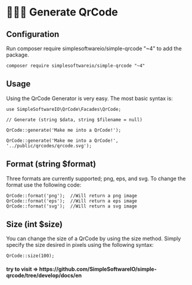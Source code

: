 <h1> 🚀🚀🚀 Generate QrCode </h1>


## Configuration

Run composer require simplesoftwareio/simple-qrcode "~4" to add the package.

    composer require simplesoftwareio/simple-qrcode "~4"
    

## Usage

Using the QrCode Generator is very easy. The most basic syntax is:

    use SimpleSoftwareIO\QrCode\Facades\QrCode;

    // Generate (string $data, string $filename = null)

    QrCode::generate('Make me into a QrCode!');

    QrCode::generate('Make me into a QrCode!', '../public/qrcodes/qrcode.svg');

    
## Format (string $format)

Three formats are currently supported; png, eps, and svg. To change the format use the following code:

    QrCode::format('png');  //Will return a png image
    QrCode::format('eps');  //Will return a eps image
    QrCode::format('svg');  //Will return a svg image

## Size (int $size)

You can change the size of a QrCode by using the size method. Simply specify the size desired in pixels using the following syntax:

    QrCode::size(100);


<h4> try to visit => https://github.com/SimpleSoftwareIO/simple-qrcode/tree/develop/docs/en </h4>

